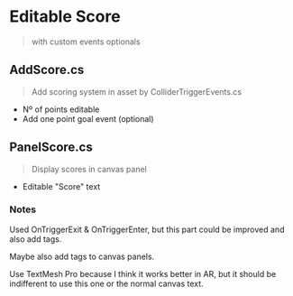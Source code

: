 # Editable Score
> with custom events optionals



## AddScore.cs
>Add scoring system in asset by ColliderTriggerEvents.cs

  - Nº of points editable
  - Add one point goal event (optional)


## PanelScore.cs
>Display scores in canvas panel

  - Editable "Score" text



### Notes
 Used OnTriggerExit & OnTriggerEnter, but this part could be improved and also add tags. 
 
 Maybe also add tags to canvas panels.
 
 Use TextMesh Pro because I think it works better in AR, but it should be indifferent to use this one or the normal canvas text.